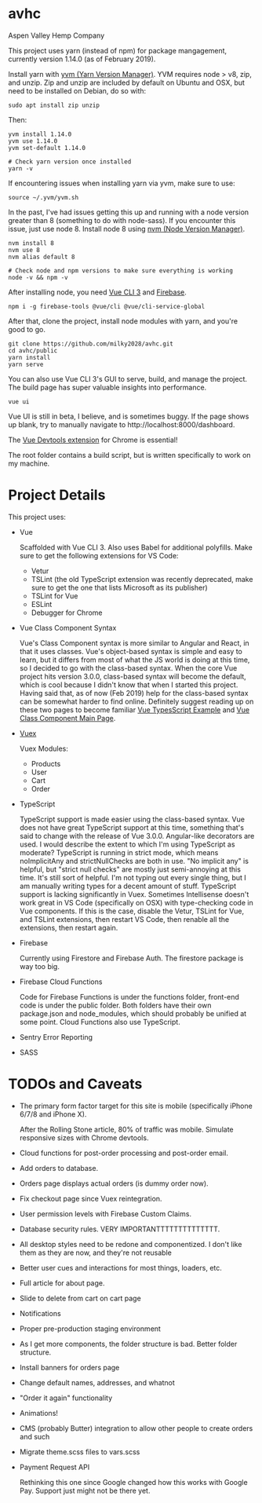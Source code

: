# avhc
Aspen Valley Hemp Company

This project uses yarn (instead of npm) for package mangagement, currently version 1.14.0 (as of February 2019).

Install yarn with [yvm (Yarn Version Manager)](https://yvm.js.org/docs/overview). YVM requires node > v8, zip, and unzip. Zip and unzip are included by default on Ubuntu and OSX, but need to be installed on Debian, do so with:

```
sudo apt install zip unzip
```
Then:
```
yvm install 1.14.0
yvm use 1.14.0
yvm set-default 1.14.0

# Check yarn version once installed
yarn -v
```

If encountering issues when installing yarn via yvm, make sure to use:

```
source ~/.yvm/yvm.sh
```

In the past, I've had issues getting this up and running with a node version greater than 8 (something to do with node-sass). If you encounter this issue, just use node 8. Install node 8 using [nvm (Node Version Manager)](https://github.com/creationix/nvm).

```
nvm install 8
nvm use 8
nvm alias default 8

# Check node and npm versions to make sure everything is working
node -v && npm -v
```

After installing node, you need [Vue CLI 3](https://cli.vuejs.org/) and [Firebase](https://firebase.google.com/docs/cli/).

```
npm i -g firebase-tools @vue/cli @vue/cli-service-global
```

After that, clone the project, install node modules with yarn, and you're good to go.

```
git clone https://github.com/milky2028/avhc.git
cd avhc/public
yarn install
yarn serve
```
You can also use Vue CLI 3's GUI to serve, build, and manage the project. The build page has super valuable insights into performance.

```
vue ui
```

Vue UI is still in beta, I believe, and is sometimes buggy. If the page shows up blank, try to manually navigate to http://localhost:8000/dashboard.

The [Vue Devtools extension](https://chrome.google.com/webstore/detail/vuejs-devtools/nhdogjmejiglipccpnnnanhbledajbpd?hl=en) for Chrome is essential!

The root folder contains a build script, but is written specifically to work on my machine.

# Project Details
This project uses:

* Vue

   Scaffolded with Vue CLI 3. Also uses Babel for additional polyfills. Make sure to get the following extensions for VS Code:
   * Vetur
   * TSLint (the old TypeScript extension was recently deprecated, make sure to get the one that lists Microsoft as its publisher)
   * TSLint for Vue
   * ESLint
   * Debugger for Chrome

* Vue Class Component Syntax

   Vue's Class Component syntax is more similar to Angular and React, in that it uses classes. Vue's object-based syntax is simple and easy to learn, but it differs from most of what the JS world is doing at this time, so I decided to go with the class-based syntax. When the core Vue project hits version 3.0.0, class-based syntax will become the default, which is cool because I didn't know that when I started this project. Having said that, as of now (Feb 2019) help for the class-based syntax can be somewhat harder to find online. Definitely suggest reading up on these two pages to become familiar [Vue TypesScript Example](https://github.com/vuejs/vue-class-component/blob/master/example/src/App.vue) and [Vue Class Component Main Page](https://github.com/vuejs/vue-class-component).

* [Vuex](https://vuex.vuejs.org/)

  Vuex Modules:
  * Products
  * User
  * Cart
  * Order
  
* TypeScript
  
  TypeScript support is made easier using the class-based syntax. Vue does not have great TypeScript support at this time, something that's said to change with the release of Vue 3.0.0. Angular-like decorators are used. I would describe the extent to which I'm using TypeScript as moderate? TypeScript is running in strict mode, which means noImplicitAny and strictNullChecks are both in use. "No implicit any" is helpful, but "strict null checks" are mostly just semi-annoying at this time. It's still sort of helpful. I'm not typing out every single thing, but I am manually writing types for a decent amount of stuff. TypeScript support is lacking significantly in Vuex.
  Sometimes Intellisense doesn't work great in VS Code (specifically on OSX) with type-checking code in Vue components. If this is the case, disable the Vetur, TSLint for Vue, and TSLint extensions, then restart VS Code, then renable all the extensions, then restart again.
  
* Firebase
  
  Currently using Firestore and Firebase Auth. The firestore package is way too big.
  
* Firebase Cloud Functions
  
  Code for Firebase Functions is under the functions folder, front-end code is under the public folder. Both folders have their own package.json and node_modules, which should probably be unified at some point. Cloud Functions also use TypeScript.

* Sentry Error Reporting
* SASS

# TODOs and Caveats

* The primary form factor target for this site is mobile (specifically iPhone 6/7/8 and iPhone X).
  
  After the Rolling Stone article, 80% of traffic was mobile. Simulate responsive sizes with Chrome devtools.
  
* Cloud functions for post-order processing and post-order email.
* Add orders to database.
* Orders page displays actual orders (is dummy order now).
* Fix checkout page since Vuex reintegration.
* User permission levels with Firebase Custom Claims.
* Database security rules. VERY IMPORTANTTTTTTTTTTTTTT.
* All desktop styles need to be redone and componentized. I don't like them as they are now, and they're not reusable
* Better user cues and interactions for most things, loaders, etc.
* Full article for about page.
* Slide to delete from cart on cart page
* Notifications
* Proper pre-production staging environment
* As I get more components, the folder structure is bad. Better folder structure.
* Install banners for orders page
* Change default names, addresses, and whatnot
* "Order it again" functionality
* Animations!
* CMS (probably Butter) integration to allow other people to create orders and such
* Migrate theme.scss files to vars.scss
* Payment Request API
  
  Rethinking this one since Google changed how this works with Google Pay. Support just might not be there yet.
